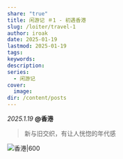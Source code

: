 ```yaml
---
share: "true"
title: 闲游记 ＃1 - 初遇香港
slug: /loiter/travel-1
author: iroak
date: 2025-01-19
lastmod: 2025-01-19
tags: 
keywords: 
description: 
series:
  - 闲游记
cover:
  image: 
dir: /content/posts
---
```

*2025.1.19*   **@香港**

>新与旧交织，有让人恍惚的年代感

![香港|600](https://i-echo.oss-cn-shenzhen.aliyuncs.com/img/ff993d7b453651c4c2ca485137e462d3.jpg)


